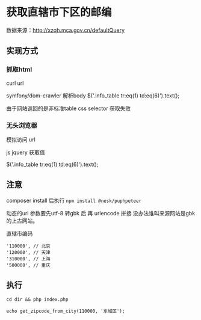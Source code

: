 # 获取直辖市下区的邮编

数据来源：http://xzqh.mca.gov.cn/defaultQuery

## 实现方式

### 抓取html

curl url

symfony/dom-crawler 解析body $('.info_table tr:eq(1) td:eq(6)').text();

由于网站返回的是非标准table  css selector 获取失败

### 无头浏览器

模拟访问 url

js jquery  获取值

$('.info_table tr:eq(1) td:eq(6)').text();

## 注意

composer install 后执行  `npm install @nesk/puphpeteer `

动态的url 参数要先utf-8 转gbk 后 再 urlencode 拼接  没办法谁叫来源网站是gbk的上古网站。


直辖市编码

```
'110000', // 北京
'120000', // 天津
'310000', // 上海
'500000', // 重庆
```

## 执行

`cd dir && php index.php`

`echo get_zipcode_from_city(110000, '东城区');`